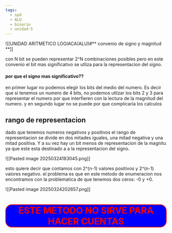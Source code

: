 ```yaml
---
tags:
  - spd
  - ALU
  - binario
  - unidad-5
---
```

![[UNIDAD ARITMETICO LOGIACA(ALU)#** convenio de signo y magnitud **]]

con N bit se pueden representar 2^N combinaciones posibles pero en este convenio el bit mas significativo se utliza para la representacion del signo.

#### por que el signo mas significativo??
en primer lugar no podemos elegir los bits del medio del numero. Es decir que si tenemos un numero de 4 bits, no podemos utlizar los bits 2 y 3 para representar el numero por que interfieren con la lectura de la magnitud del numero. 
y en segundo lugar no se puede por que complicaria los calculos
## rango de representacion 

dado que tenemos numeros negativos y positivos el rango de representacion se divide en dos mitades iguales,  una mitad negativa y una mitad positiva. Y a su vez  hay un bit menos de representacion de la magnitu ya que este esta destinado a a la representacion del signo.

![[Pasted image 20250324183045.png]]

esto quiere decir que contamos con 2^(n-1) valores positivos y 2^(n-1) valores negativo. el problema es que en este metodo de enumeracion nos encontramos con la problematica de que tenemos dos ceros: -0 y +0.

![[Pasted image 20250324202657.png]]

 <h1 style="color: red; background-color: blue; text-align: center; border: 2px solid 
; border-color: red; border-radius: 20px"><strong>ESTE METODO NO SIRVE PARA HACER CUENTAS</strong></h1>

 